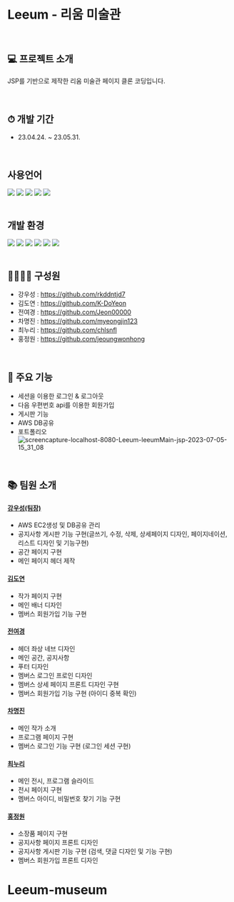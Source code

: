 # Leeum - 리움 미술관 

<br>

## 💻 프로젝트 소개

JSP를 기반으로 제작한 리움 미술관 페이지 클론 코딩입니다.

<br>

## ⏱ 개발 기간

- 23.04.24. ~ 23.05.31.

<br>

## 사용언어

<div>
<img src="https://img.shields.io/badge/html5-E34F26?style=for-the-badge&logo=html5&logoColor=white">
<img src="https://img.shields.io/badge/css-1572B6?style=for-the-badge&logo=css3&logoColor=white">
<img src="https://img.shields.io/badge/javascript-F7DF1E?style=for-the-badge&logo=javascript&logoColor=white">
<img src="https://img.shields.io/badge/jquery-0769AD?style=for-the-badge&logo=jquery&logoColor=white">
<img src="https://img.shields.io/badge/java-007396?style=for-the-badge&logo=java&logoColor=white">
</div>

<br>

## 개발 환경

<div>
<img src="https://img.shields.io/badge/windows-0078D6?style=for-the-badge&logo=windows&logoColor=white">
<img src="https://img.shields.io/badge/eclipse-2C2255?style=for-the-badge&logo=eclipse&logoColor=white">
<img src="https://img.shields.io/badge/apachetomcat-F8DC75?style=for-the-badge&logo=apachetomcat&logoColor=white">
<img src="https://img.shields.io/badge/mysql-4479A1?style=for-the-badge&logo=mysql&logoColor=white">
<img src="https://img.shields.io/badge/amazonaws-FF9900?style=for-the-badge&logo=aws&logoColor=white">
<img src="https://img.shields.io/badge/github-181717?style=for-the-badge&logo=github&logoColor=white">
</div>

<br>


## 👩‍👩‍👦‍👦 구성원
- 강우성 : <https://github.com/rkddntjd7>
- 김도연 : <https://github.com/K-DoYeon>
- 전여경 : <https://github.com/Jeon00000>
- 차명진 : <https://github.com/myeongjin123>
- 최누리 : <https://github.com/chlsnfl>
- 홍정원 : <https://github.com/jeoungwonhong>

<br>

## 📌 주요 기능
- 세션을 이용한 로그인 & 로그아웃
- 다음 우편번호 api를 이용한 회원가입
- 게시판 기능
- AWS DB공유 
- 포트폴리오 <notion>
![screencapture-localhost-8080-Leeum-leeumMain-jsp-2023-07-05-15_31_08](https://github.com/rkddntjd7/leeum/assets/125332196/d7841b9b-f27e-4d4b-a7db-442bdc466f9c)



<br>

## 📚 팀원 소개
#### [강우성(팀장)](https://github.com/rkddntjd7)
+ AWS EC2생성 및 DB공유 관리
+ 공지사항 게시판 기능 구현(글쓰기, 수정, 삭제, 상세페이지 디자인,  페이지네이션, 리스트 디자인 및 기능구현)
+ 공간 페이지 구현
+ 메인 페이지 헤더 제작

#### [김도연](https://github.com/K-DoYeon)
+ 작가 페이지 구현
+ 메인 배너 디자인
+ 멤버스 회원가입 기능 구현
  
#### [전여경](https://github.com/Jeon00000)
+ 헤더 좌상 네브 디자인
+ 메인 공간, 공지사항
+ 푸터 디자인
+ 멤버스 로그인 프로인 디자인
+ 멤버스 상세 페이지 프론트 디자인 구현
+ 멤버스 회원가입 기능 구현 (아이디 중복 확인)
  
#### [차명진](https://github.com/myeongjin123)
+ 메인 작가 소개
+ 프로그램 페이지 구현
+ 멤버스 로그인 기능 구현 (로그인 세션 구현)
  
#### [최누리](https://github.com/chlsnfl)
+ 메인 전시, 프로그램 슬라이드
+ 전시 페이지 구현
+ 멤버스 아이디, 비밀번호 찾기 기능 구현
  
#### [홍정원](https://github.com/jeoungwonhong)
+ 소장품 페이지 구현
+ 공지사항 페이지 프론트 디자인
+ 공지사항 게시판 기능 구현 (검색, 댓글 디자인 및 기능 구현)
+ 멤버스 회원가입 프론트 디자인

# Leeum-museum
